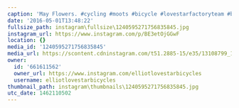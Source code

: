 ```yaml
---
caption: 'May Flowers. #cycling #moots #bicycle #lovestarfactoryteam #bikechi'
date: '2016-05-01T13:48:22'
fullsize_path: instagram\fullsize\1240595271756835845.jpg
instagram_url: https://www.instagram.com/p/BE3etOjGGwF
location: {}
media_id: '1240595271756835845'
media_url: https://scontent.cdninstagram.com/t51.2885-15/e35/13108799_155542571514265_924859253_n.jpg?ig_cache_key=MTI0MDU5NTI3MTc1NjgzNTg0NQ%3D%3D.2
owner:
  id: '661611562'
  owner_url: https://www.instagram.com/elliotlovestarbicycles
  username: elliotlovestarbicycles
thumbnail_path: instagram\thumbnails\1240595271756835845.jpg
utc_date: 1462110502
---
```


